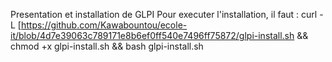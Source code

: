 Presentation et installation de GLPI
Pour executer l'installation, il faut : 
curl -L [https://github.com/Kawabountou/ecole-it/blob/4d7e39063c789171e8b6ef0ff540e7496ff75872/glpi-install.sh && chmod +x glpi-install.sh && bash glpi-install.sh